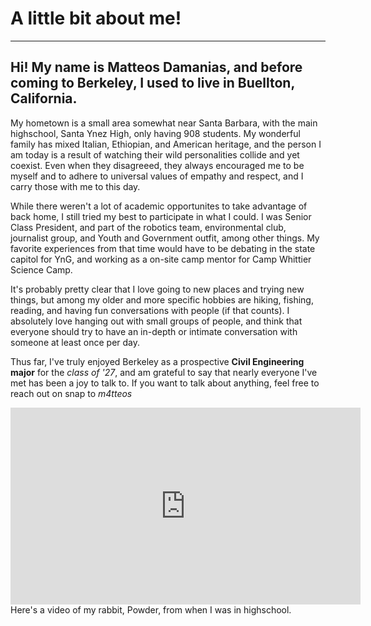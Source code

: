 # A little bit about me!
<hr>

## Hi! My name is **Matteos Damanias**, and before coming to Berkeley, I used to live in Buellton, California. 
My hometown is a small area somewhat near Santa Barbara, with the main highschool, Santa Ynez High, only having 908 students. My wonderful family has mixed Italian, Ethiopian, and American heritage, and the person I am today is a result of watching their wild personalities collide and yet coexist. Even when they disagreeed, they always encouraged me to be myself and to adhere to universal values of empathy and respect, and I carry those with me to this day. 


While there weren't a lot of academic opportunites to take advantage of back home, I still tried my best to participate in what I could. 
I was Senior Class President, and part of the robotics team, environmental club, journalist group, and Youth and Government outfit, among other things. My favorite experiences from that time would have to be debating in the state capitol for YnG, and working as a on-site camp mentor for Camp Whittier Science Camp. 

It's probably pretty clear that I love going to new places and trying new things, but among my older and more specific hobbies are hiking, fishing, reading, and having fun conversations with people (if that counts). I absolutely love hanging out with small groups of people, and think that everyone should try to have an in-depth or intimate conversation with someone at least once per day. 

Thus far, I've truly enjoyed Berkeley as a prospective **Civil Engineering major** for the *class of '27*, and am grateful to say that nearly everyone I've met has been a joy to talk to. If you want to talk about anything, feel free to reach out on snap to *m4tteos*

<iframe width="560" height="315" src="https://www.youtube.com/embed/IzgpxPG-h0M" title="YouTube video player" frameborder="0" allow="accelerometer; autoplay; clipboard-write; encrypted-media; gyroscope; picture-in-picture; web-share" allowfullscreen></iframe>
Here's a video of my rabbit, Powder, from when I was in highschool.
